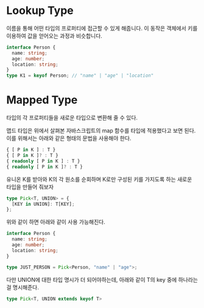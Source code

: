 # Lookup Type

이름을 통해 어떤 타입의 프로퍼티에 접근할 수 있게 해줍니다. 이 동작은 객체에서 키를 이용하여 값을 얻어오는 과정과 비슷합니다.

```typescript
interface Person {
  name: string;
  age: number;
  location: string;
}
type K1 = keyof Person; // "name" | "age" | "location"
```

# Mapped Type

타입의 각 프로퍼티들을 새로운 타입으로 변환해 줄 수 있다.

맵드 타입은 위에서 살펴본 자바스크립트의 map 함수를 타입에 적용했다고 보면 된다. 이를 위해서는 아래와 같은 형태의 문법을 사용해야 한다.

```typescript
{ [ P in K ] : T }
{ [ P in K ]? : T }
{ readonly [ P in K ] : T }
{ readonly [ P in K ]? : T }
```

유니온 K를 받아와 K의 각 원소를 순회하며 K로만 구성된 키를 가지도록 하는 새로운 타입을 만들어 줘보자

```typescript
type Pick<T, UNION> = {
  [KEY in UNION]: T[KEY];
};
```

위와 같이 하면 아래와 같이 사용 가능해진다.

```typescript
interface Person {
  name: string;
  age: number;
  location: string;
}

type JUST_PERSON = Pick<Person, "name" | "age">;
```

다만 UNION에 대한 타입 명시가 더 되어야하는데, 아래와 같이 T의 key 중에 하나라는걸 명시해준다.

```typescript
type Pick<T, UNION extends keyof T>
```
